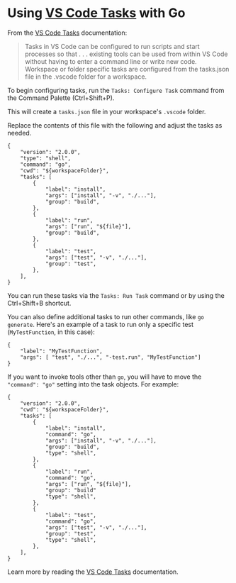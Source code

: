 # Using [VS Code Tasks] with Go

From the [VS Code Tasks] documentation:

> Tasks in VS Code can be configured to run scripts and start processes so that . . . existing tools can be used from within VS Code without having to enter a command line or write new code. Workspace or folder specific tasks are configured from the tasks.json file in the .vscode folder for a workspace.

To begin configuring tasks, run the `Tasks: Configure Task` command from the Command Palette (Ctrl+Shift+P).

This will create a `tasks.json` file in your workspace's `.vscode` folder.

Replace the contents of this file with the following and adjust the tasks as needed.

```json5
{
    "version": "2.0.0",
    "type": "shell",
    "command": "go",
    "cwd": "${workspaceFolder}",
    "tasks": [
        {
            "label": "install",
            "args": ["install", "-v", "./..."],
            "group": "build",
        },
        {
            "label": "run",
            "args": ["run", "${file}"],
            "group": "build",
        },
        {
            "label": "test",
            "args": ["test", "-v", "./..."],
            "group": "test",
        },
    ],
}
```

You can run these tasks via the `Tasks: Run Task` command or by using the Ctrl+Shift+B shortcut.

You can also define additional tasks to run other commands, like `go generate`. Here's an example of a task to run only a specific test (`MyTestFunction`, in this case):

```json5
{
    "label": "MyTestFunction",
    "args": [ "test", "./...", "-test.run", "MyTestFunction"]
}
```

If you want to invoke tools other than `go`, you will have to move the `"command": "go"` setting into the task objects. For example:

```json5
{
    "version": "2.0.0",
    "cwd": "${workspaceFolder}",
    "tasks": [
        {
            "label": "install",
            "command": "go",
            "args": ["install", "-v", "./..."],
            "group": "build",
            "type": "shell",
        },
        {
            "label": "run",
            "command": "go",
            "args": ["run", "${file}"],
            "group": "build"
            "type": "shell",
        },
        {
            "label": "test",
            "command": "go",
            "args": ["test", "-v", "./..."],
            "group": "test",
            "type": "shell",
        },
    ],
}
```

Learn more by reading the [VS Code Tasks] documentation.

[VS Code Tasks]: https://code.visualstudio.com/docs/editor/tasks
